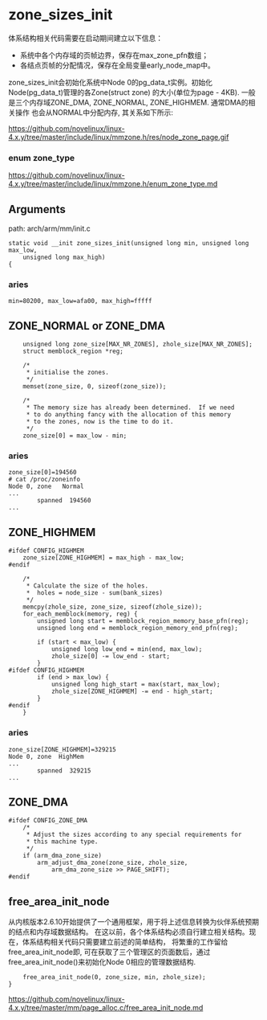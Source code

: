 zone_sizes_init
========================================

体系结构相关代码需要在启动期间建立以下信息：

* 系统中各个内存域的页帧边界，保存在max_zone_pfn数组；
* 各结点页帧的分配情况，保存在全局变量early_node_map中。

zone_sizes_init会初始化系统中Node 0的pg_data_t实例。初始化Node(pg_data_t)管理的各Zone(struct zone)
的大小(单位为page - 4KB). 一般是三个内存域ZONE_DMA, ZONE_NORMAL, ZONE_HIGHMEM. 通常DMA的相关操作
也会从NORMAL中分配内存, 其关系如下所示:

https://github.com/novelinux/linux-4.x.y/tree/master/include/linux/mmzone.h/res/node_zone_page.gif

### enum zone_type

https://github.com/novelinux/linux-4.x.y/tree/master/include/linux/mmzone.h/enum_zone_type.md

Arguments
----------------------------------------

path: arch/arm/mm/init.c
```
static void __init zone_sizes_init(unsigned long min, unsigned long max_low,
    unsigned long max_high)
{
```

### aries

```
min=80200, max_low=afa00, max_high=fffff
```

ZONE_NORMAL or ZONE_DMA
----------------------------------------

```
    unsigned long zone_size[MAX_NR_ZONES], zhole_size[MAX_NR_ZONES];
    struct memblock_region *reg;

    /*
     * initialise the zones.
     */
    memset(zone_size, 0, sizeof(zone_size));

    /*
     * The memory size has already been determined.  If we need
     * to do anything fancy with the allocation of this memory
     * to the zones, now is the time to do it.
     */
    zone_size[0] = max_low - min;
```

### aries

```
zone_size[0]=194560
# cat /proc/zoneinfo
Node 0, zone   Normal
...
        spanned  194560
...
```

ZONE_HIGHMEM
----------------------------------------

```
#ifdef CONFIG_HIGHMEM
    zone_size[ZONE_HIGHMEM] = max_high - max_low;
#endif

    /*
     * Calculate the size of the holes.
     *  holes = node_size - sum(bank_sizes)
     */
    memcpy(zhole_size, zone_size, sizeof(zhole_size));
    for_each_memblock(memory, reg) {
        unsigned long start = memblock_region_memory_base_pfn(reg);
        unsigned long end = memblock_region_memory_end_pfn(reg);

        if (start < max_low) {
            unsigned long low_end = min(end, max_low);
            zhole_size[0] -= low_end - start;
        }
#ifdef CONFIG_HIGHMEM
        if (end > max_low) {
            unsigned long high_start = max(start, max_low);
            zhole_size[ZONE_HIGHMEM] -= end - high_start;
        }
#endif
    }
```

### aries

```
zone_size[ZONE_HIGHMEM]=329215
Node 0, zone  HighMem
...
        spanned  329215
...
```

ZONE_DMA
----------------------------------------

```
#ifdef CONFIG_ZONE_DMA
    /*
     * Adjust the sizes according to any special requirements for
     * this machine type.
     */
    if (arm_dma_zone_size)
        arm_adjust_dma_zone(zone_size, zhole_size,
            arm_dma_zone_size >> PAGE_SHIFT);
#endif
```

free_area_init_node
--------------------------------------

从内核版本2.6.10开始提供了一个通用框架，用于将上述信息转换为伙伴系统预期的结点和内存域数据结构。
在这以前，各个体系结构必须自行建立相关结构。现在，体系结构相关代码只需要建立前述的简单结构，
将繁重的工作留给free_area_init_node即, 可在获取了三个管理区的页面数后，通过
free_area_init_node()来初始化Node 0相应的管理数据结构.

```
    free_area_init_node(0, zone_size, min, zhole_size);
}
```

https://github.com/novelinux/linux-4.x.y/tree/master/mm/page_alloc.c/free_area_init_node.md
